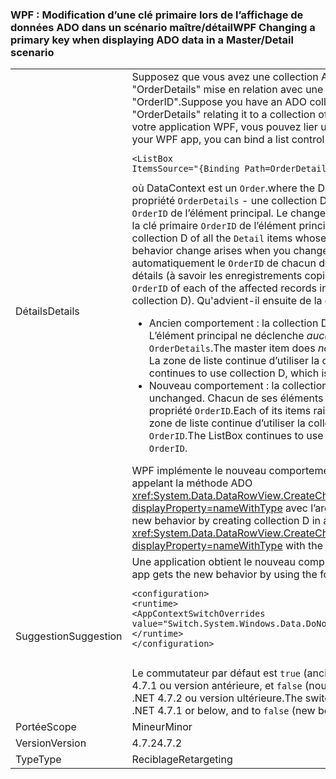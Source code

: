 ### <a name="wpf-changing-a-primary-key-when-displaying-ado-data-in-a-masterdetail-scenario"></a><span data-ttu-id="b0de2-101">WPF : Modification d’une clé primaire lors de l’affichage de données ADO dans un scénario maître/détail</span><span class="sxs-lookup"><span data-stu-id="b0de2-101">WPF Changing a primary key when displaying ADO data in a Master/Detail scenario</span></span>

|   |   |
|---|---|
|<span data-ttu-id="b0de2-102">Détails</span><span class="sxs-lookup"><span data-stu-id="b0de2-102">Details</span></span>|<span data-ttu-id="b0de2-103">Supposez que vous avez une collection ADO d’éléments de type <code>Order</code> avec une relation nommée &quot;OrderDetails&quot; mise en relation avec une collection d’éléments de type <code>Detail</code> via la clé primaire &quot;OrderID&quot;.</span><span class="sxs-lookup"><span data-stu-id="b0de2-103">Suppose you have an ADO collection of items of type <code>Order</code>, with a relation named &quot;OrderDetails&quot; relating it to a collection of items of type <code>Detail</code> via the primary key &quot;OrderID&quot;.</span></span> <span data-ttu-id="b0de2-104">Dans votre application WPF, vous pouvez lier un contrôle de liste aux détails d’un ordre spécifique :</span><span class="sxs-lookup"><span data-stu-id="b0de2-104">In your WPF app, you can bind a list control to the details for a given order:</span></span><pre><code class="lang-xml">&lt;ListBox ItemsSource=&quot;{Binding Path=OrderDetails}&quot; &gt;&#13;&#10;</code></pre><span data-ttu-id="b0de2-105">où DataContext est un <code>Order</code>.</span><span class="sxs-lookup"><span data-stu-id="b0de2-105">where the DataContext is an <code>Order</code>.</span></span> <span data-ttu-id="b0de2-106">WPF obtient la valeur de la propriété <code>OrderDetails</code> - une collection D de tous les éléments <code>Detail</code> dont <code>OrderID</code> correspond au <code>OrderID</code> de l’élément principal. Le changement de comportement se produit lorsque vous modifiez la clé primaire <code>OrderID</code> de l’élément principal.</span><span class="sxs-lookup"><span data-stu-id="b0de2-106">WPF gets the value of the <code>OrderDetails</code> property - a collection D of all the <code>Detail</code> items whose <code>OrderID</code> matches the <code>OrderID</code> of the master item.The behavior change arises when you change the primary key <code>OrderID</code> of the master item.</span></span> <span data-ttu-id="b0de2-107">ADO modifie automatiquement le <code>OrderID</code> de chacun des enregistrements concernés dans la collection de détails (à savoir les enregistrements copiés dans la collection D).</span><span class="sxs-lookup"><span data-stu-id="b0de2-107">ADO automatically changes the <code>OrderID</code> of each of the affected records in the Details collection (namely the ones copied into collection D).</span></span>  <span data-ttu-id="b0de2-108">Qu'advient-il ensuite de la collection D ?</span><span class="sxs-lookup"><span data-stu-id="b0de2-108">But what happens to D?</span></span><ul><li><span data-ttu-id="b0de2-109">Ancien comportement : la collection D est effacée.</span><span class="sxs-lookup"><span data-stu-id="b0de2-109">Old behavior:   Collection D is cleared.</span></span>   <span data-ttu-id="b0de2-110">L’élément principal ne déclenche <em>aucune</em> notification de modification pour la propriété <code>OrderDetails</code>.</span><span class="sxs-lookup"><span data-stu-id="b0de2-110">The master item does <em>not</em> raise a change notification for property <code>OrderDetails</code>.</span></span>  <span data-ttu-id="b0de2-111">La zone de liste continue d’utiliser la collection D, qui est maintenant vide.</span><span class="sxs-lookup"><span data-stu-id="b0de2-111">The ListBox continues to use collection D, which is now empty.</span></span></li><li><span data-ttu-id="b0de2-112">Nouveau comportement : la collection D reste inchangée.</span><span class="sxs-lookup"><span data-stu-id="b0de2-112">New behavior:  Collection D is unchanged.</span></span>   <span data-ttu-id="b0de2-113">Chacun de ses éléments déclenche une notification de modification pour la propriété <code>OrderID</code>.</span><span class="sxs-lookup"><span data-stu-id="b0de2-113">Each of its items raises a change notification for the <code>OrderID</code> property.</span></span>  <span data-ttu-id="b0de2-114">La zone de liste continue d’utiliser la collection D et affiche les détails avec le nouveau <code>OrderID</code>.</span><span class="sxs-lookup"><span data-stu-id="b0de2-114">The ListBox continues to use collection D, and displays the details with the new <code>OrderID</code>.</span></span></li></ul><span data-ttu-id="b0de2-115">WPF implémente le nouveau comportement en créant la collection D d’une autre manière : en appelant la méthode ADO <xref:System.Data.DataRowView.CreateChildView(System.Data.DataRelation,System.Boolean)?displayProperty=nameWithType> avec l’argument <code>followParent</code> défini sur <code>true</code>.</span><span class="sxs-lookup"><span data-stu-id="b0de2-115">WPF implements the new behavior by creating collection D in a different way:  by calling the ADO method <xref:System.Data.DataRowView.CreateChildView(System.Data.DataRelation,System.Boolean)?displayProperty=nameWithType> with the <code>followParent</code> argument set to <code>true</code>.</span></span>|
|<span data-ttu-id="b0de2-116">Suggestion</span><span class="sxs-lookup"><span data-stu-id="b0de2-116">Suggestion</span></span>|<span data-ttu-id="b0de2-117">Une application obtient le nouveau comportement à l’aide du commutateur AppContext suivant.</span><span class="sxs-lookup"><span data-stu-id="b0de2-117">An app gets the new behavior by using the following AppContext switch.</span></span><pre><code class="lang-xml">&lt;configuration&gt;&#13;&#10;&lt;runtime&gt;&#13;&#10;&lt;AppContextSwitchOverrides value=&quot;Switch.System.Windows.Data.DoNotUseFollowParentWhenBindingToADODataRelation=false&quot;/&gt;&#13;&#10;&lt;/runtime&gt;&#13;&#10;&lt;/configuration&gt;&#13;&#10;&#13;&#10;</code></pre><span data-ttu-id="b0de2-118">Le commutateur par défaut est <code>true</code> (ancien comportement) pour les applications qui ciblent .NET 4.7.1 ou version antérieure, et <code>false</code> (nouveau comportement) pour les applications qui ciblent .NET 4.7.2 ou version ultérieure.</span><span class="sxs-lookup"><span data-stu-id="b0de2-118">The switch defaults to <code>true</code> (old behavior) for apps that target .NET 4.7.1 or below, and to <code>false</code> (new behavior) for apps that target .NET 4.7.2 or above.</span></span>|
|<span data-ttu-id="b0de2-119">Portée</span><span class="sxs-lookup"><span data-stu-id="b0de2-119">Scope</span></span>|<span data-ttu-id="b0de2-120">Mineur</span><span class="sxs-lookup"><span data-stu-id="b0de2-120">Minor</span></span>|
|<span data-ttu-id="b0de2-121">Version</span><span class="sxs-lookup"><span data-stu-id="b0de2-121">Version</span></span>|<span data-ttu-id="b0de2-122">4.7.2</span><span class="sxs-lookup"><span data-stu-id="b0de2-122">4.7.2</span></span>|
|<span data-ttu-id="b0de2-123">Type</span><span class="sxs-lookup"><span data-stu-id="b0de2-123">Type</span></span>|<span data-ttu-id="b0de2-124">Reciblage</span><span class="sxs-lookup"><span data-stu-id="b0de2-124">Retargeting</span></span>|

